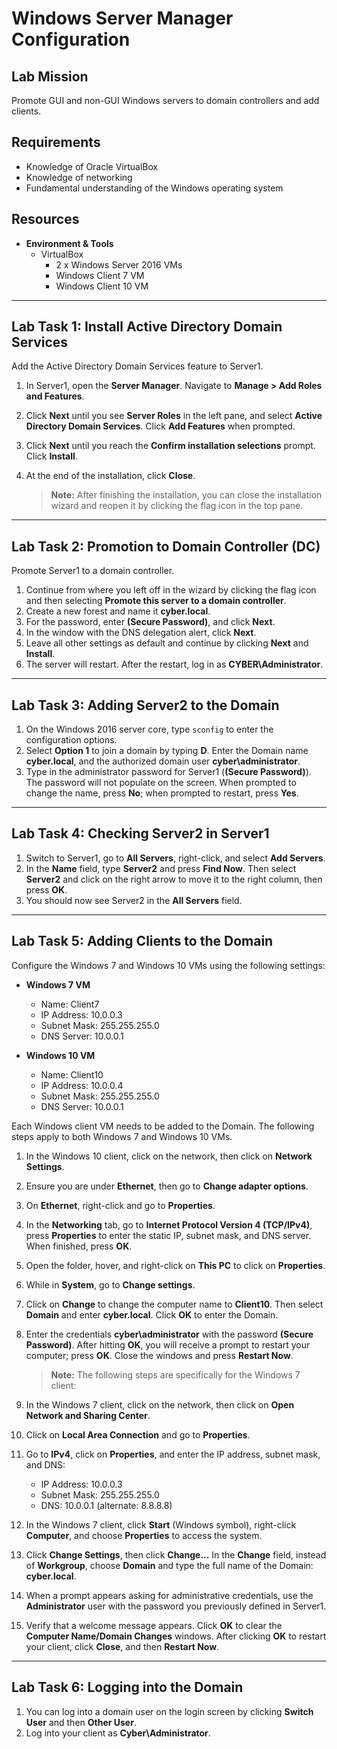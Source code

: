 # Windows Server Manager Configuration

## Lab Mission
Promote GUI and non-GUI Windows servers to domain controllers and add clients.


## Requirements
- Knowledge of Oracle VirtualBox
- Knowledge of networking
- Fundamental understanding of the Windows operating system

## Resources
- **Environment & Tools**
  - VirtualBox
    - 2 x Windows Server 2016 VMs
    - Windows Client 7 VM
    - Windows Client 10 VM

---

## Lab Task 1: Install Active Directory Domain Services
Add the Active Directory Domain Services feature to Server1.

1. In Server1, open the **Server Manager**. Navigate to **Manage > Add Roles and Features**.
2. Click **Next** until you see **Server Roles** in the left pane, and select **Active Directory Domain Services**. Click **Add Features** when prompted.
3. Click **Next** until you reach the **Confirm installation selections** prompt. Click **Install**.
4. At the end of the installation, click **Close**.

   > **Note:** After finishing the installation, you can close the installation wizard and reopen it by clicking the flag icon in the top pane.

---

## Lab Task 2: Promotion to Domain Controller (DC)
Promote Server1 to a domain controller.

1. Continue from where you left off in the wizard by clicking the flag icon and then selecting **Promote this server to a domain controller**.
2. Create a new forest and name it **cyber.local**.
3. For the password, enter **(Secure Password)**, and click **Next**.
4. In the window with the DNS delegation alert, click **Next**.
5. Leave all other settings as default and continue by clicking **Next** and **Install**.
6. The server will restart. After the restart, log in as **CYBER\Administrator**.

---

## Lab Task 3: Adding Server2 to the Domain

1. On the Windows 2016 server core, type `sconfig` to enter the configuration options.
2. Select **Option 1** to join a domain by typing **D**. Enter the Domain name **cyber.local**, and the authorized domain user **cyber\administrator**.
3. Type in the administrator password for Server1 (**(Secure Password)**). The password will not populate on the screen. When prompted to change the name, press **No**; when prompted to restart, press **Yes**.

---

## Lab Task 4: Checking Server2 in Server1

1. Switch to Server1, go to **All Servers**, right-click, and select **Add Servers**.
2. In the **Name** field, type **Server2** and press **Find Now**. Then select **Server2** and click on the right arrow to move it to the right column, then press **OK**.
3. You should now see Server2 in the **All Servers** field.

---

## Lab Task 5: Adding Clients to the Domain
Configure the Windows 7 and Windows 10 VMs using the following settings:

- **Windows 7 VM**
  - Name: Client7
  - IP Address: 10.0.0.3
  - Subnet Mask: 255.255.255.0
  - DNS Server: 10.0.0.1

- **Windows 10 VM**
  - Name: Client10
  - IP Address: 10.0.0.4
  - Subnet Mask: 255.255.255.0
  - DNS Server: 10.0.0.1

Each Windows client VM needs to be added to the Domain. The following steps apply to both Windows 7 and Windows 10 VMs.

1. In the Windows 10 client, click on the network, then click on **Network Settings**.
2. Ensure you are under **Ethernet**, then go to **Change adapter options**.
3. On **Ethernet**, right-click and go to **Properties**.
4. In the **Networking** tab, go to **Internet Protocol Version 4 (TCP/IPv4)**, press **Properties** to enter the static IP, subnet mask, and DNS server. When finished, press **OK**.
5. Open the folder, hover, and right-click on **This PC** to click on **Properties**.
6. While in **System**, go to **Change settings**.
7. Click on **Change** to change the computer name to **Client10**. Then select **Domain** and enter **cyber.local**. Click **OK** to enter the Domain.
8. Enter the credentials **cyber\administrator** with the password **(Secure Password)**. After hitting **OK**, you will receive a prompt to restart your computer; press **OK**. Close the windows and press **Restart Now**.

   > **Note:** The following steps are specifically for the Windows 7 client:

9. In the Windows 7 client, click on the network, then click on **Open Network and Sharing Center**.
10. Click on **Local Area Connection** and go to **Properties**.
11. Go to **IPv4**, click on **Properties**, and enter the IP address, subnet mask, and DNS:
    - IP Address: 10.0.0.3
    - Subnet Mask: 255.255.255.0
    - DNS: 10.0.0.1 (alternate: 8.8.8.8)

12. In the Windows 7 client, click **Start** (Windows symbol), right-click **Computer**, and choose **Properties** to access the system.
13. Click **Change Settings**, then click **Change...** In the **Change** field, instead of **Workgroup**, choose **Domain** and type the full name of the Domain: **cyber.local**.
14. When a prompt appears asking for administrative credentials, use the **Administrator** user with the password you previously defined in Server1.
15. Verify that a welcome message appears. Click **OK** to clear the **Computer Name/Domain Changes** windows. After clicking **OK** to restart your client, click **Close**, and then **Restart Now**.

---

## Lab Task 6: Logging into the Domain

1. You can log into a domain user on the login screen by clicking **Switch User** and then **Other User**.
2. Log into your client as **Cyber\Administrator**.
